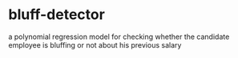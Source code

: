 # bluff-detector
a polynomial regression model for checking whether the candidate employee is bluffing or not about his previous salary
